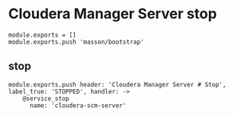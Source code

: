 # Cloudera Manager Server stop

    module.exports = []
    module.exports.push 'masson/bootstrap'

## stop

    module.exports.push header: 'Cloudera Manager Server # Stop', label_true: 'STOPPED', handler: ->
        @service_stop
          name: 'cloudera-scm-server'
